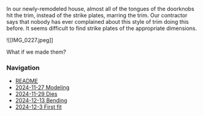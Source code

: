 In our newly-remodeled house, almost all of the tongues of the doorknobs hit the trim, instead of the strike plates, marring the trim. Our contractor says that nobody has ever complained about this style of trim doing this before. It seems difficult to find strike plates of the appropriate dimensions.

![[IMG_0227.jpeg]]

What if we made them?

### Navigation
* [README](README.md)
* [2024-11-27 Modeling](2024-11-27%20Modeling.md)
* [2024-11-29 Dies](2024-11-29%20Dies.md)
* [2024-12-13 Bending](2024-12-13%20Bending.md)
* [2024-12-3 First fit](2024-12-3%20First%20fit.md)

